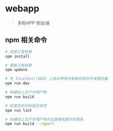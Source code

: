 # webapp

> 多粉APP-粉丝端

## npm 相关命令

``` bash
# 安装工程依赖
npm install

# 更新工程依赖
npm update

# 在 localhost:8082 上启动带有热更新机制的开发服务器
npm run dev

# 构建线上生产环境产物
npm run build

# 检查您的代码是否规范
npm run lint

# 构建线上生产环境产物并且查看构建分析报告
npm run build --report
```

